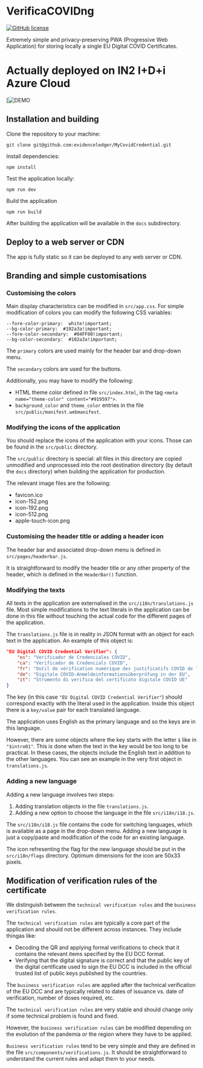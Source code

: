 # VerificaCOVIDng

[![GitHub license](https://img.shields.io/badge/license-Apache%202.0-blue.svg)](https://github.com/evidenceledger/VerificaCOVID/blob/main/LICENSE)

Extremely simple and privacy-preserving PWA (Progressive Web Application) for storing locally a single EU Digital COVID Certificates.

# Actually deployed on IN2 I+D+i Azure Cloud
[![DEMO](https://yellow-bush-0b632ce10.1.azurestaticapps.net)


## Installation and building

Clone the repository to your machine:

    git clone git@github.com:evidenceledger/MyCovidCredential.git

Install dependencies:

    npm install

Test the application locally:

    npm run dev

Build the application

    npm run build

After building the application will be available in the `docs` subdirectory.

## Deploy to a web server or CDN

The app is fully static so it can be deployed to any web server or CDN.

## Branding and simple customisations

### Customising the colors

Main display characteristics can be modified in `src/app.css`. For simple modification of colors you can modify the following CSS variables:

    --fore-color-primary:  white!important;
    --bg-color-primary:  #102a3a!important;
    --fore-color-secondary:  #04FF00!important;
    --bg-color-secondary:  #102a3a!important;

The `primary` colors are used mainly for the header bar and drop-down menu.

The `secondary` colors are used for the buttons.

Additionally, you may have to modify the following:

- HTML theme color defined in file `src/index.html`, in the tag `<meta name="theme-color" content="#919597">`.
- `background_color` and `theme_color` entries in the file `src/public/manifest.webmanifest`.

### Modifying the icons of the application

You should replace the icons of the application with your icons. Those can be found in the `src/public` directory.

The `src/public` directory is special: all files in this directory are copied unmodified and unprocessed into the root destination directory (by default the `docs` directory) when building the application for production.

The relevant image files are the following:

- favicon.ico
- icon-152.png
- icon-192.png
- icon-512.png
- apple-touch-icon.png


### Customising the header title or adding a header icon

The header bar and associated drop-down menu is defined in `src/pages/headerbar.js`.

It is straightforward to modify the header title or any other property of the header, which is defined in the `HeaderBar()` function.

### Modifying the texts

All texts in the application are externalised in the `src/i18n/translations.js` file. Most simple modifications to the text literals in the application can be done in this file without touching the actual code for the different pages of the application.

The `translations.js` file is in reality in JSON format with an object for each text in the application. An example of this object is:

```json
"EU Digital COVID Credential Verifier": {
    "es": "Verificador de Credenciales COVID",
    "ca": "Verificador de Credencials COVID",
    "fr": "Outil de vérification numérique des justificatifs COVID de l'UE",
    "de": "Digitale COVID-Anmeldeinformationsüberprüfung in der EU",
    "it": "Strumento di verifica del certificato digitale COVID UE"
}
```

The key (in this case `"EU Digital COVID Credential Verifier"`) should correspond exactly with the literal used in the application. Inside this object there is a `key/value` pair for each translated language.

The application uses English as the primary language and so the keys are in this language.

However, there are some objects where the key starts with the letter `$` like in `"$intro01"`. This is done when the text in the key would be too long to be practical. In these cases, the objects include the English text in addition to the other languages. You can see an example in the very first object in `translations.js`.

### Adding a new language

Adding a new language involves two steps:

1. Adding translation objects in the file `translations.js`.
2. Adding a new option to choose the language in the file `src/i18n/i18.js`.

The `src/i18n/i18.js` file contains the code for switching languages, which is available as a page in the drop-down menu. Adding a new language is just a copy/paste and modification of the code for an existing language.

The icon refresenting the flag for the new language should be put in the `src/i18n/flags` directory. Optimum dimensions for the icon are 50x33 pixels.

## Modification of verification rules of the certificate

We distinguish between the `technical verification rules` and the `business verification rules`.

The `technical verification rules` are typically a core part of the application and should not be different across instances. They include thingas like: 

- Decoding the QR and applying formal verifications to check that it contains the relevant items specified by the EU DCC format.
- Verifying that the digital signature is correct and that the public key of the digital certificate used to sign the EU DCC is included in the official trusted list of public keys published by the countries.

The `business verification rules` are applied after the technical verification of the EU DCC and are typically related to dates of issuance vs. date of verification, number of doses required, etc.

The `technical verification rules` are very stable and should change only if some technical problem is found and fixed.

However, the `business verification rules` can be modified depending on the evolution of the pandemia or the region where they have to be applied.

`Business verification rules` tend to be very simple and they are defined in the file `src/components/verifications.js`. It should be straightforward to understand the current rules and adapt them to your needs. 
